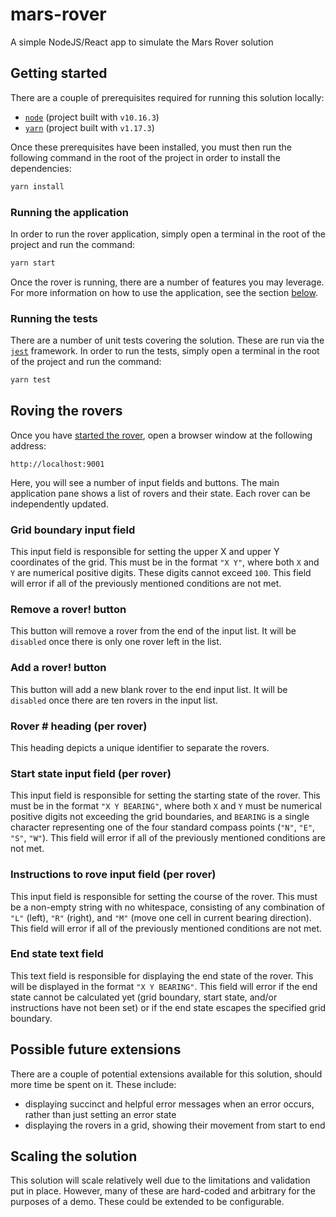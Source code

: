 # mars-rover

A simple NodeJS/React app to simulate the Mars Rover solution

## Getting started

There are a couple of prerequisites required for running this solution locally:

- [`node`](https://nodejs.org/en/) (project built with `v10.16.3`)
- [`yarn`](https://yarnpkg.com/lang/en/) (project built with `v1.17.3`)

Once these prerequisites have been installed, you must then run the following command in the root of the project in order to install the dependencies:

```bash
yarn install
```

### Running the application

In order to run the rover application, simply open a terminal in the root of the project and run the command:

```bash
yarn start
```

Once the rover is running, there are a number of features you may leverage. For more information on how to use the application, see the section [below](#roving-the-rovers).

### Running the tests

There are a number of unit tests covering the solution. These are run via the [`jest`](https://jestjs.io) framework. In order to run the tests, simply open a terminal in the root of the project and run the command:

```bash
yarn test
```

## Roving the rovers

Once you have [started the rover](#running-the-application), open a browser window at the following address:

```
http://localhost:9001
```

Here, you will see a number of input fields and buttons. The main application pane shows a list of rovers and their state. Each rover can be independently updated.

### **Grid boundary** input field

This input field is responsible for setting the upper X and upper Y coordinates of the grid. This must be in the format `"X Y"`, where both `X` and `Y` are numerical positive digits. These digits cannot exceed `100`. This field will error if all of the previously mentioned conditions are not met.

### **Remove a rover!** button

This button will remove a rover from the end of the input list. It will be `disabled` once there is only one rover left in the list.

### **Add a rover!** button

This button will add a new blank rover to the end input list. It will be `disabled` once there are ten rovers in the input list.

### **Rover \#** heading (per rover)

This heading depicts a unique identifier to separate the rovers.

### **Start state** input field (per rover)

This input field is responsible for setting the starting state of the rover. This must be in the format `"X Y BEARING"`, where both `X` and `Y` must be numerical positive digits not exceeding the grid boundaries, and `BEARING` is a single character representing one of the four standard compass points (`"N"`, `"E"`, `"S"`, `"W"`). This field will error if all of the previously mentioned conditions are not met.

### **Instructions to rove** input field (per rover)

This input field is responsible for setting the course of the rover. This must be a non-empty string with no whitespace, consisting of any combination of `"L"` (left), `"R"` (right), and `"M"` (move one cell in current bearing direction). This field will error if all of the previously mentioned conditions are not met.

### **End state** text field

This text field is responsible for displaying the end state of the rover. This will be displayed in the format `"X Y BEARING"`. This field will error if the end state cannot be calculated yet (grid boundary, start state, and/or instructions have not been set) or if the end state escapes the specified grid boundary.

## Possible future extensions

There are a couple of potential extensions available for this solution, should more time be spent on it. These include:

- displaying succinct and helpful error messages when an error occurs, rather than just setting an error state
- displaying the rovers in a grid, showing their movement from start to end

## Scaling the solution

This solution will scale relatively well due to the limitations and validation put in place. However, many of these are hard-coded and arbitrary for the purposes of a demo. These could be extended to be configurable.
